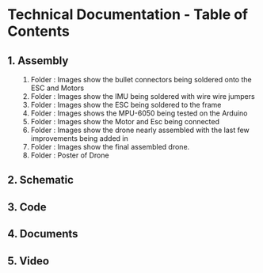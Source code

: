 # Technical Documentation - Table of Contents


## 1. Assembly

<ol>


1. Folder : Images show the bullet connectors being soldered onto the ESC and Motors
2. Folder : Images show the IMU being soldered with wire wire jumpers
3. Folder : Images show the ESC being soldered to the frame        
4. Folder : Images shows the MPU-6050 being tested on the Arduino 
5. Folder : Images show the Motor and Esc being connected 
6. Folder : Images show the drone nearly assembled with the last few improvements being added in 
7. Folder : Images show the final assembled drone.
8. Folder : Poster of Drone




</ol>


## 2. Schematic

## 3. Code

## 4. Documents 

## 5. Video
<ol>






</ol>
